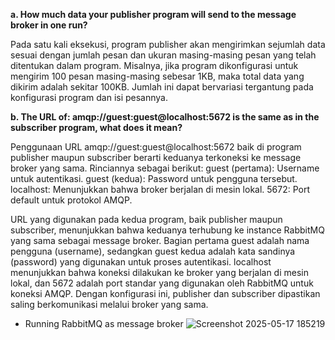 **a. How much data your publisher program will send to the message broker in one run?**

Pada satu kali eksekusi, program publisher akan mengirimkan sejumlah data sesuai dengan jumlah pesan dan ukuran masing-masing pesan yang telah ditentukan dalam program. Misalnya, jika program dikonfigurasi untuk mengirim 100 pesan masing-masing sebesar 1KB, maka total data yang dikirim adalah sekitar 100KB. Jumlah ini dapat bervariasi tergantung pada konfigurasi program dan isi pesannya.

**b. The URL of: amqp://guest:guest@localhost:5672 is the same as in the subscriber program, what does it mean?**


Penggunaan URL amqp://guest:guest@localhost:5672 baik di program publisher maupun subscriber berarti keduanya terkoneksi ke message broker yang sama. Rinciannya sebagai berikut:
guest (pertama): Username untuk autentikasi.
guest (kedua): Password untuk pengguna tersebut.
localhost: Menunjukkan bahwa broker berjalan di mesin lokal.
5672: Port default untuk protokol AMQP.

URL yang digunakan pada kedua program, baik publisher maupun subscriber, menunjukkan bahwa keduanya terhubung ke instance RabbitMQ yang sama sebagai message broker. Bagian pertama guest adalah nama pengguna (username), sedangkan guest kedua adalah kata sandinya (password) yang digunakan untuk proses autentikasi. localhost menunjukkan bahwa koneksi dilakukan ke broker yang berjalan di mesin lokal, dan 5672 adalah port standar yang digunakan oleh RabbitMQ untuk koneksi AMQP. Dengan konfigurasi ini, publisher dan subscriber dipastikan saling berkomunikasi melalui broker yang sama.

- Running RabbitMQ as message broker
![Screenshot 2025-05-17 185219](https://github.com/user-attachments/assets/26734b53-e47c-4a27-9aaf-a468fc96eab2)
